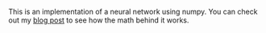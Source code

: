 This is an implementation of a neural network using numpy. You can check out my [blog post](https://arturgalstyan.dev/blog/neural_network_in_numpy) to see how the math behind it works.
